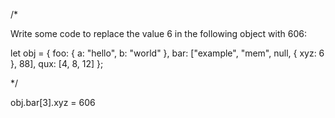 /*

Write some code to replace the value 6 in the following object with 606:

let obj = {
  foo: { a: "hello", b: "world" },
  bar: ["example", "mem", null, { xyz: 6 }, 88],
  qux: [4, 8, 12]
};

*/



obj.bar[3].xyz = 606